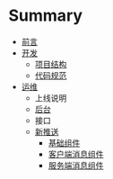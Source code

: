 # Summary

* [前言](README.md)
* [开发](code.md)
   * [项目结构](code_structure.md)
   * [代码规范](code_rules.md)
* [运维](interface.md)
   * 上线说明
   * [后台](back.md)
   * 接口
   * [新推送](newpush.md)
       * [基础组件](newpush-base.md)
       * [客户端消息组件](push-center-access.md)
       * [服务端消息组件](push-api-server.md)

